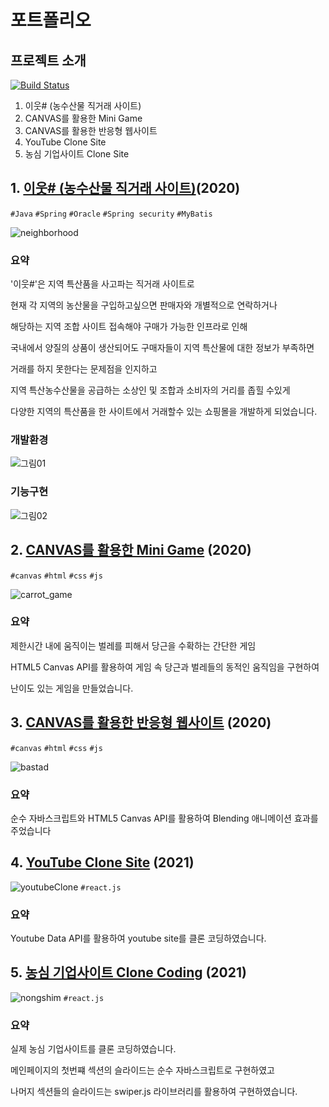 # 포트폴리오
## 프로젝트 소개

[![Build Status](https://travis-ci.org/joemccann/dillinger.svg?branch=master)](https://travis-ci.org/joemccann/dillinger)

1. 이웃# (농수산물 직거래 사이트)
2. CANVAS를 활용한 Mini Game
3. CANVAS를 활용한 반응형 웹사이트
4. YouTube Clone Site
5. 농심 기업사이트 Clone Site

## 1. [이웃# (농수산물 직거래 사이트)](https://github.com/jtwjs/neighborhoodShop-spring-backnd)(2020)
`#Java` `#Spring` `#Oracle` `#Spring security` `#MyBatis`

![neighborhood](https://user-images.githubusercontent.com/60641307/108474332-9006de80-72d2-11eb-96f7-d1ab508635d9.gif)

### 요약
'이웃#'은 지역 특산품을 사고파는 직거래 사이트로

현재 각 지역의 농산물을 구입하고싶으면 판매자와 개별적으로 연락하거나 

해당하는 지역 조합 사이트 접속해야 구매가 가능한 인프라로 인해 

국내에서 양질의 상품이 생산되어도 구매자들이 지역 특산물에 대한 정보가 부족하면

거래를 하지 못한다는 문제점을 인지하고 

지역 특산농수산물을 공급하는 소상인 및 조합과 소비자의 거리를 좁힐 수있게

다양한 지역의 특산품을 한 사이트에서 거래할수 있는 쇼핑몰을 개발하게 되었습니다.

### 개발환경
![그림01](https://user-images.githubusercontent.com/60641307/108470206-f25ce080-72cc-11eb-910c-d8a647113b00.png)

### 기능구현
![그림02](https://user-images.githubusercontent.com/60641307/108470241-01439300-72cd-11eb-8874-be1735aeae45.png)

## 2. [CANVAS를 활용한 Mini Game](https://github.com/jtwjs/carrotGame-javascript-frontend) (2020)
`#canvas` `#html` `#css` `#js`

![carrot_game](https://user-images.githubusercontent.com/60641307/103437615-fbd2b080-4c6c-11eb-8250-8fc9c6dc0ab7.gif)
### 요약
제한시간 내에 움직이는 벌레를 피해서 당근을 수확하는 간단한 게임

HTML5 Canvas API를 활용하여 게임 속 당근과 벌레들의 동적인 움직임을 구현하여 

난이도 있는 게임을 만들었습니다. 

## 3. [CANVAS를 활용한 반응형 웹사이트](https://github.com/jtwjs/The-Bastad) (2020)
`#canvas` `#html` `#css` `#js`

![bastad](https://user-images.githubusercontent.com/60641307/108474604-f1c74880-72d2-11eb-894f-986334f4b352.gif)


### 요약
순수 자바스크립트와 HTML5 Canvas API를 활용하여 Blending 애니메이션 효과를 주었습니다

## 4. [YouTube Clone Site](https://github.com/jtwjs/youtube-clone) (2021)
![youtubeClone](https://user-images.githubusercontent.com/60641307/108474695-10c5da80-72d3-11eb-889d-b277addc79b7.gif)
`#react.js` 

### 요약
Youtube Data API를 활용하여 youtube site를 클론 코딩하였습니다. 


## 5. [농심 기업사이트 Clone Coding](https://github.com/jtwjs/nongshim_clone) (2021)
![nongshim](https://user-images.githubusercontent.com/60641307/108475425-05bf7a00-72d4-11eb-9f07-656881fe4d4e.gif)
`#react.js` 

### 요약
실제 농심 기업사이트를 클론 코딩하였습니다.

메인페이지의 첫번쨰 섹션의 슬라이드는 순수 자바스크립트로 구현하였고 

나머지 섹션들의 슬라이드는 swiper.js 라이브러리를 활용하여 구현하였습니다. 
